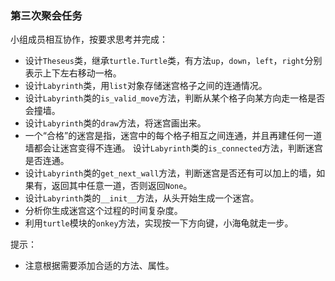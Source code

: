 ### 第三次聚会任务

小组成员相互协作，按要求思考并完成：
+ 设计`Theseus`类，继承`turtle.Turtle`类，有方法`up`，`down`，`left`，`right`分别表示上下左右移动一格。
+ 设计`Labyrinth`类，用`list`对象存储迷宫格子之间的连通情况。
+ 设计`Labyrinth`类的`is_valid_move`方法，判断从某个格子向某方向走一格是否会撞墙。
+ 设计`Labyrinth`类的`draw`方法，将迷宫画出来。
+ 一个“合格”的迷宫是指，迷宫中的每个格子相互之间连通，并且再建任何一道墙都会让迷宫变得不连通。
设计`Labyrinth`类的`is_connected`方法，判断迷宫是否连通。
+ 设计`Labyrinth`类的`get_next_wall`方法，判断迷宫是否还有可以加上的墙，如果有，返回其中任意一道，否则返回`None`。
+ 设计`Labyrinth`类的`__init__`方法，从头开始生成一个迷宫。
+ 分析你生成迷宫这个过程的时间复杂度。
+ 利用`turtle`模块的`onkey`方法，实现按一下方向键，小海龟就走一步。

提示：
+ 注意根据需要添加合适的方法、属性。
